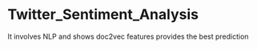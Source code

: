 # Twitter_Sentiment_Analysis
It involves NLP and shows doc2vec features provides the best prediction
